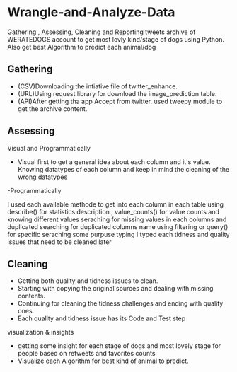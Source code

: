 # Wrangle-and-Analyze-Data
Gathering , Assessing, Cleaning and Reporting tweets archive of WERATEDOGS account to get most lovly kind/stage of dogs using Python.
Also get best Algorithm to predict each animal/dog


Gathering
-
- (CSV)Downloading the intiative file of twitter_enhance.
- (URL)Using request library for download the image_prediction table.
- (API)After getting tha app Accept from twitter. used tweepy module to get the archive content.

Assessing
-
Visual and Programmatically

- Visual first to get a general idea about each column and it's value.
Knowing datatypes of each column and keep in mind the cleaning of the wrong datatypes

-Programmatically

I used each available methode to get into each column in each table
using describe() for statistics description , value_counts() for value counts and knowing different values
seraching for missing values in each columns and duplicated
searching for duplicated columns name
using filtering or query() for specific seraching some purpuse
typing
I typed each tidness and quality issues that need to be cleaned later

Cleaning
-

- Getting both quality and tidness issues to clean.
- Starting with copying the original sources and dealing with missing contents.
- Continuing for cleaning the tidness challenges and ending with quality ones.
- Each quality and tidness issue has its Code and Test step

visualization & insights

- getting some insight for each stage of dogs and most lovely stage for people based on retweets and favorites counts
- Visualize each Algorithm for best kind of animal to predict.
